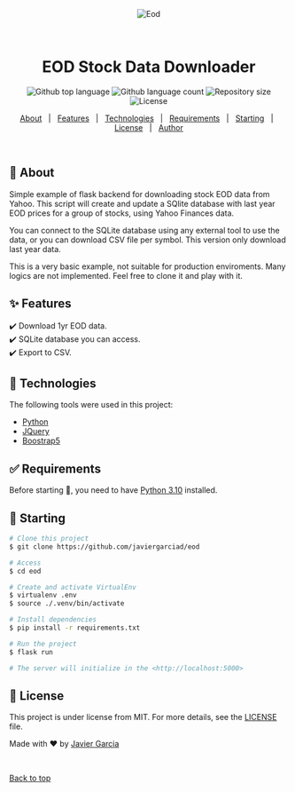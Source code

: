 <div align="center" id="top">
  <img src="./.github/app.gif" alt="Eod" />

  &#xa0;

  <!-- <a href="https://eod.netlify.app">Demo</a> -->
</div>

<h1 align="center">EOD Stock Data Downloader</h1>

<p align="center">
  <img alt="Github top language" src="https://img.shields.io/github/languages/top/javiergarciad/eod?color=56BEB8">

  <img alt="Github language count" src="https://img.shields.io/github/languages/count/javiergarciad/eod?color=56BEB8">

  <img alt="Repository size" src="https://img.shields.io/github/repo-size/javiergarciad/eod?color=56BEB8">

  <img alt="License" src="https://img.shields.io/github/license/javiergarciad/eod?color=56BEB8">

  <!-- <img alt="Github issues" src="https://img.shields.io/github/issues/javiergarciad/eod?color=56BEB8" /> -->

  <!-- <img alt="Github forks" src="https://img.shields.io/github/forks/javiergarciad/eod?color=56BEB8" /> -->

  <!-- <img alt="Github stars" src="https://img.shields.io/github/stars/javiergarciad/eod?color=56BEB8" /> -->
</p>

<!-- Status -->

<!-- <h4 align="center">
	🚧  Eod 🚀 Under construction...  🚧
</h4>

<hr> -->

<p align="center">
  <a href="#dart-about">About</a> &#xa0; | &#xa0;
  <a href="#sparkles-features">Features</a> &#xa0; | &#xa0;
  <a href="#rocket-technologies">Technologies</a> &#xa0; | &#xa0;
  <a href="#white_check_mark-requirements">Requirements</a> &#xa0; | &#xa0;
  <a href="#checkered_flag-starting">Starting</a> &#xa0; | &#xa0;
  <a href="#memo-license">License</a> &#xa0; | &#xa0;
  <a href="https://github.com/javiergarciad" target="_blank">Author</a>
</p>

<br>

## :dart: About ##

Simple example of flask backend for downloading stock EOD data from Yahoo. This script will create and update a SQlite database with last year EOD prices for a group of stocks, using Yahoo Finances data.

You can connect to the SQLite database using any external tool to use the data, or you can download CSV file per symbol. This version only download last year data.

This is a very basic example, not suitable for production enviroments. Many logics are not implemented. Feel free to clone it and play with it.

## :sparkles: Features ##

:heavy_check_mark: Download 1yr EOD data.\
:heavy_check_mark: SQLite database you can access.\
:heavy_check_mark: Export to CSV.

## :rocket: Technologies ##

The following tools were used in this project:

- [Python](https://www.python.org/)
- [JQuery](https://jquery.com/)
- [Boostrap5](https://getbootstrap.com/docs/5.0/getting-started/introduction/)


## :white_check_mark: Requirements ##

Before starting :checkered_flag:, you need to have [Python 3.10](https://www.python.org/) installed.

## :checkered_flag: Starting ##

```bash
# Clone this project
$ git clone https://github.com/javiergarciad/eod

# Access
$ cd eod

# Create and activate VirtualEnv
$ virtualenv .env
$ source ./.venv/bin/activate

# Install dependencies
$ pip install -r requirements.txt

# Run the project
$ flask run

# The server will initialize in the <http://localhost:5000>
```

## :memo: License ##

This project is under license from MIT. For more details, see the [LICENSE](LICENSE.md) file.


Made with :heart: by <a href="https://github.com/javiergarciad" target="_blank">Javier Garcia</a>

&#xa0;

<a href="#top">Back to top</a>
